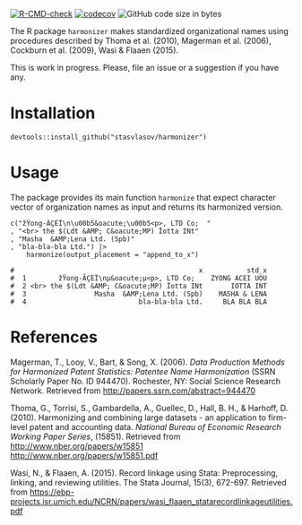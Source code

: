 [![R-CMD-check](https://github.com/stasvlasov/harmonizer/workflows/R-CMD-check/badge.svg)](https://github.com/stasvlasov/harmonizer/actions)
[![codecov](https://codecov.io/gh/stasvlasov/harmonizer/branch/master/graph/badge.svg?token=OQVJ7NRXO5)](https://codecov.io/gh/stasvlasov/harmonizer)
![GitHub code size in bytes](https://img.shields.io/github/languages/code-size/stasvlasov/harmonizer)

The R package `harmonizer` makes standardized organizational names using procedures described by Thoma et al. (2010), Magerman et al. (2006), Cockburn et al. (2009), Wasi & Flaaen (2015).

This is work in progress. Please, file an issue or a suggestion if you have any.


# Installation

    devtools::install_github("stasvlasov/harmonizer")


# Usage

The package provides its main function `harmonize` that expect character vector of organization names as input and returns its harmonized version.

    c("žŸong-ÃÇÈÏ\n\u00b5&oacute;\u00b5<p>, LTD Co;  "
    , "<br> the $(Ldt &AMP; C&oacute;MP) Ïotta INt"
    , "Masha  &AMP;Lena Ltd. (Spb)"
    , "bla-bla-bla Ltd.") |>
        harmonize(output_placement = "append_to_x")
    
    #                                              x           std_x
    #  1        žŸong-ÃÇÈÏ\nµ&oacute;µ<p>, LTD Co;    ZYONG ACEI UOU
    #  2 <br> the $(Ldt &AMP; C&oacute;MP) Ïotta INt       IOTTA INT
    #  3                 Masha  &AMP;Lena Ltd. (Spb)    MASHA & LENA
    #  4                            bla-bla-bla Ltd.     BLA BLA BLA


# References

Magerman, T., Looy, V., Bart, & Song, X. (2006). *Data Production Methods for Harmonized Patent Statistics: Patentee Name Harmonization* (SSRN Scholarly Paper No. ID 944470). Rochester, NY: Social Science Research Network. Retrieved from <http://papers.ssrn.com/abstract=944470>

Thoma, G., Torrisi, S., Gambardella, A., Guellec, D., Hall, B. H., & Harhoff, D. (2010). Harmonizing and combining large datasets - an application to firm-level patent and accounting data. *National Bureau of Economic Research Working Paper Series*, (15851). Retrieved from <http://www.nber.org/papers/w15851> <http://www.nber.org/papers/w15851.pdf>

Wasi, N., & Flaaen, A. (2015). Record linkage using Stata: Preprocessing, linking, and reviewing utilities. The Stata Journal, 15(3), 672-697. Retrieved from <https://ebp-projects.isr.umich.edu/NCRN/papers/wasi_flaaen_statarecordlinkageutilities.pdf>


